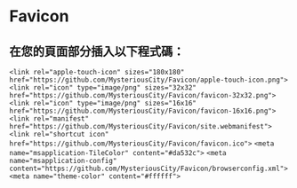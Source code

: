 # Favicon
## <head>在您的頁面部分插入以下程式碼：
 `<link rel="apple-touch-icon" sizes="180x180" href="https://github.com/MysteriousCity/Favicon/apple-touch-icon.png">`
 `<link rel="icon" type="image/png" sizes="32x32" href="https://github.com/MysteriousCity/Favicon/favicon-32x32.png">`
 `<link rel="icon" type="image/png" sizes="16x16" href="https://github.com/MysteriousCity/Favicon/favicon-16x16.png">`
 `<link rel="manifest" href="https://github.com/MysteriousCity/Favicon/site.webmanifest">`
 `<link rel="shortcut icon" href="https://github.com/MysteriousCity/Favicon/favicon.ico">`
 `<meta name="msapplication-TileColor" content="#da532c">`
 `<meta name="msapplication-config" content="https://github.com/MysteriousCity/Favicon/browserconfig.xml">`
`<meta name="theme-color" content="#ffffff">`
